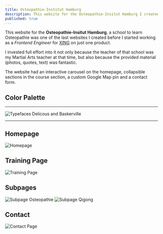 ```yaml
---
title: Osteopathie-Institut Hamburg
description: This website for the Osteopathie-Insitut Hamburg I created in 2010.
published: true
---
```


<Row variant="bigLeft" marginBottom>

This website for the **Osteopathie-Insitut Hamburg**, a school to learn Osteopathie was one of the last websites I created before I started working as a _Frontend Engineer_ for [XING](https://www.xing.com/) on just one product.

I invested full effort into it not only because the teacher of that school was my Martial Arts teacher at that time, but also because the provided material (photos, quotes, text) was fantastic.

The website had an interactive carousel on the homepage, collapsible sections in the course section, a custom Google Map pin and a contact form.

</Row>

<Row variant="fullsize" marginBottom>

## Color Palette

</Row>

<Row variant="variable" minWidth="8rem" marginBottom>

<ColorSwatch color="#002856" />
<ColorSwatch color="#E5E9EE" />
<ColorSwatch color="#AEC605" />
<ColorSwatch color="#BED137" />
<ColorSwatch color="#CDDD68" />
<ColorSwatch color="#DEE99B" />
<ColorSwatch color="#FFFFFF" />

</Row>

---

<Row variant="center" vertical="center" marginBottom>

![Typefaces Delicous and Baskerville](./images/osteopathie-hamburg-typefaces.svg)

</Row>

---

<Row variant="center" marginBottom>

## Homepage

</Row>

<Row variant="center" marginBottom>

![Homepage](./images/osteopathie-hamburg-homepage.jpg)

</Row>

<Row variant="center" marginBottom>

## Training Page

</Row>

<Row variant="center" marginBottom>

![Training Page](./images/osteopathie-hamburg-training.jpg)

</Row>

<Row variant="center" marginBottom>

## Subpages

</Row>

<Row variant="rightDown">

![Subpage Osteopathie](./images/osteopathie-hamburg-osteopathie.jpg)
![Subpage Qigong](./images/osteopathie-hamburg-qigong.jpg)

</Row>

<Row variant="center" marginBottom>

## Contact

</Row>

<Row variant="center" marginBottom>

![Contact Page](./images/osteopathie-hamburg-contact.jpg)

</Row>
